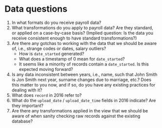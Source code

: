 # Data questions

1. In what formats do you receive payroll data?
2. What transformations do you apply to payroll data? Are they standard, or applied on a case-by-case basis? (Implied question: Is the data you receive consistent enough to have standard transformations?)
3. Are there any gotchas to working with the data that we should be aware of, i.e., strange codes or dates, salary outliers?
    - How is `date_started` generated?
    - What does a timestamp of 0 mean for `date_started`?
    - It seems like a minority of records contain a `date_started`. Is this expected moving forward?
4. Is any data inconsistent between years, i.e., name, such that John Smith is Jon Smith next year, surname changes due to marriage, etc.? Does this matter to you now, and if so, do you have any existing practices for dealing with it?
5. What does `record` in 2016 refer to?
6. What do the `upload_date` / `upload_date_time` fields in 2016 indicate? Are they important?
7. Are there any transformations applied in the view that we should be aware of when sanity checking raw records against the existing database?